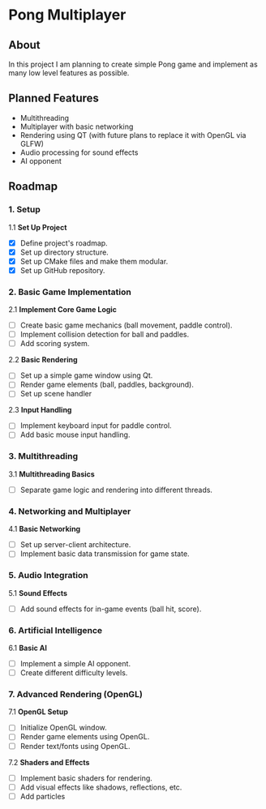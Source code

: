 # Pong Multiplayer
## About
In this project I am planning to create simple Pong game and implement as many low level features as possible. 
## Planned Features
* Multithreading
* Multiplayer with basic networking
* Rendering using QT (with future plans to replace it with OpenGL via GLFW)
* Audio processing for sound effects
* AI opponent
## Roadmap
### 1. Setup
1.1 **Set Up Project**
- [x] Define project's roadmap.
- [x] Set up directory structure.
- [x] Set up CMake files and make them modular.
- [x] Set up GitHub repository.

### 2. Basic Game Implementation
2.1 **Implement Core Game Logic**
- [ ] Create basic game mechanics (ball movement, paddle control).
- [ ] Implement collision detection for ball and paddles.
- [ ] Add scoring system.

2.2 **Basic Rendering**
- [ ] Set up a simple game window using Qt.
- [ ] Render game elements (ball, paddles, background).
- [ ] Set up scene handler

2.3 **Input Handling**
- [ ] Implement keyboard input for paddle control.
- [ ] Add basic mouse input handling.

### 3. Multithreading
3.1 **Multithreading Basics**
- [ ] Separate game logic and rendering into different threads.

### 4. Networking and Multiplayer
4.1 **Basic Networking**
- [ ] Set up server-client architecture.
- [ ] Implement basic data transmission for game state.

### 5. Audio Integration
5.1 **Sound Effects**
- [ ] Add sound effects for in-game events (ball hit, score).

### 6. Artificial Intelligence
6.1 **Basic AI**
- [ ] Implement a simple AI opponent.
- [ ] Create different difficulty levels.

### 7. Advanced Rendering (OpenGL)
7.1 **OpenGL Setup**
- [ ] Initialize OpenGL window.
- [ ] Render game elements using OpenGL.
- [ ] Render text/fonts using OpenGL.

7.2 **Shaders and Effects**
- [ ] Implement basic shaders for rendering.
- [ ] Add visual effects like shadows, reflections, etc.
- [ ] Add particles